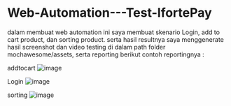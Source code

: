 # Web-Automation---Test-IfortePay

dalam membuat web automation ini saya membuat skenario Login, add to cart product, dan sorting product.
serta hasil resultnya saya menggenerate hasil screenshot dan video testing di dalam path folder mochawesome/assets, serta reporting
berikut contoh reportingnya :

addtocart
![image](https://github.com/andikarr88/Web-Automation---Test-IfortePay/assets/59597575/779a207b-81e5-4236-ab90-2d296332e598)

Login
![image](https://github.com/andikarr88/Web-Automation---Test-IfortePay/assets/59597575/b9cec5a4-d15a-460d-9b81-1c93cc08d955)

sorting
![image](https://github.com/andikarr88/Web-Automation---Test-IfortePay/assets/59597575/252ba805-f87c-4552-b9e0-f1d297d88fa5)
